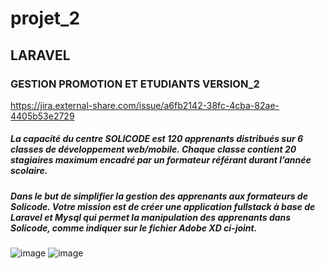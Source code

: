 # projet_2  
## LARAVEL
### GESTION PROMOTION ET ETUDIANTS VERSION_2 

https://jira.external-share.com/issue/a6fb2142-38fc-4cba-82ae-4405b53e2729

##### La capacité du centre SOLICODE est 120 apprenants distribués sur 6 classes de développement web/mobile. Chaque classe contient 20 stagiaires maximum encadré par un formateur référant durant l’année scolaire.
##### Dans le but de simplifier la gestion des apprenants aux formateurs de Solicode. Votre mission est de créer une application fullstack à base de Laravel et Mysql qui permet la manipulation des apprenants dans Solicode, comme indiquer sur le fichier Adobe XD ci-joint.

![image](https://user-images.githubusercontent.com/92023794/196163101-b07e73e0-bbf9-4fd6-9032-6e5ce4bc823d.png)
![image](https://user-images.githubusercontent.com/92023794/196163027-ea982813-3669-47ac-8cc9-dfba4da11c62.png)
